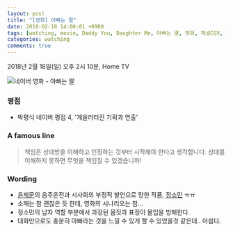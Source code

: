 ```yaml
---
layout: post
title: "[영화] 아빠는 딸"
date: 2018-02-18 14:00:01 +0900
tags: [watching, movie, Daddy You, Daughter Me, 아빠는 딸, 영화, 채널CGV, 정소민]
categories: watching
comments: true
---
```

2018년 2월 18일(일) 오후 2시 10분, Home TV

![네이버 영화 - 아빠는 딸](http://movie.phinf.naver.net/20170323_62/1490230691455MpGoC_JPEG/movie_image.jpg)

### 평점
* 박평식 네이버 평점 4, '게을러터진 기획과 연출'

### A famous line
> 책임은 상대방을 이해하고 인정하는 것부터 시작해야 한다고 생각합니다. 상대를 이해하지 못하면 무엇을 책임질 수 있겠습니까!

### Wording
* [윤제문](https://namu.wiki/w/%EC%9C%A4%EC%A0%9C%EB%AC%B8)의 음주운전과 시사회의 부정적 발언으로 망한 작품, [정소민](https://namu.wiki/w/%EC%A0%95%EC%86%8C%EB%AF%BC) ㅠㅠ
* 소재는 참 괜찮은 듯 한데, 영화의 시나리오는 참... 
* 정소민의 남자 역할 부분에서 과장된 몸짓과 표정이 몰입을 방해한다. 
* 대화만으로도 충분히 아빠라는 것을 느낄 수 있게 할 수 있었을것 같은데.. 아쉽다.